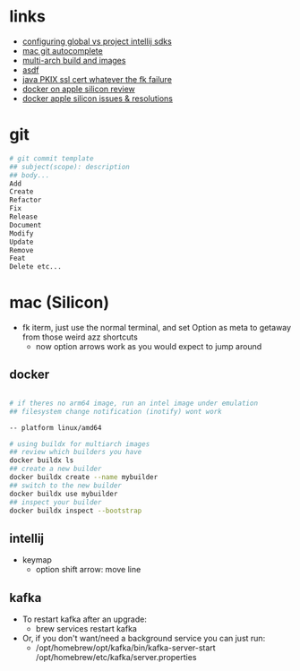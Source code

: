 # links

- [configuring global vs project intellij sdks](https://stackoverflow.com/questions/31506278/unable-to-set-project-sdk-in-intellij)
- [mac git autocomplete](https://www.macinstruct.com/tutorials/how-to-enable-git-tab-autocomplete-on-your-mac/)
- [multi-arch build and images](https://docs.docker.com/desktop/multi-arch/)
- [asdf](https://asdf-vm.com/guide/introduction.html)
- [java PKIX ssl cert whatever the fk failure](https://stackoverflow.com/questions/9619030/resolving-javax-net-ssl-sslhandshakeexception-sun-security-validator-validatore)
- [docker on apple silicon review](https://earthly.dev/blog/using-apple-silicon-m1-as-a-cloud-engineer-two-months-in/)
- [docker apple silicon issues & resolutions](https://pythonspeed.com/articles/docker-build-problems-mac/)
# git
```sh
# git commit template
## subject(scope): description
## body...
Add
Create
Refactor
Fix
Release
Document
Modify
Update
Remove
Feat
Delete etc...
```

# mac (Silicon)

- fk iterm, just use the normal terminal, and set Option as meta to getaway from those weird azz shortcuts
  - now option arrows work as you would expect to jump around

## docker


```sh

# if theres no arm64 image, run an intel image under emulation
## filesystem change notification (inotify) wont work

-- platform linux/amd64

# using buildx for multiarch images
## review which builders you have
docker buildx ls
## create a new builder
docker buildx create --name mybuilder
## switch to the new builder
docker buildx use mybuilder
## inspect your builder
docker buildx inspect --bootstrap
```
## intellij

- keymap
  - option shift arrow: move line

## kafka

- To restart kafka after an upgrade:
  - brew services restart kafka
- Or, if you don't want/need a background service you can just run:
  - /opt/homebrew/opt/kafka/bin/kafka-server-start /opt/homebrew/etc/kafka/server.properties
